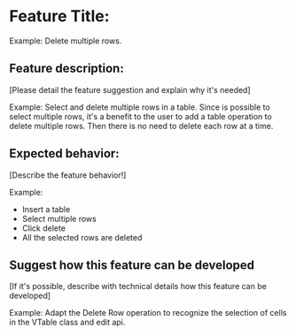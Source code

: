 # Feature Title:
Example: Delete multiple rows. 

## Feature description:
[Please detail the feature suggestion and explain why it's needed] 

Example: Select and delete multiple rows in a table. Since is possible to select multiple rows, it's a benefit to the user to add a table operation to delete multiple rows. 
Then there is no need to delete each row at a time. 

## Expected behavior:
[Describe the feature behavior!]

Example:
 - Insert a table
 - Select multiple rows
 - Click delete  
 - All the selected rows are deleted

## Suggest how this feature can be developed 

[If it's possible, describe with technical details how this feature can be developed]

Example: Adapt the Delete Row operation to recognize the selection of cells in the VTable class and edit api. 

